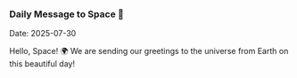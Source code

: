 ### Daily Message to Space 🌌
Date: 2025-07-30

Hello, Space! 🌍 We are sending our greetings to the universe from Earth on this beautiful day!
